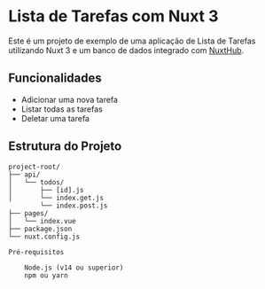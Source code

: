 # Lista de Tarefas com Nuxt 3

Este é um projeto de exemplo de uma aplicação de Lista de Tarefas utilizando Nuxt 3 e um banco de dados integrado com [NuxtHub](https://hub.nuxt.com/).

## Funcionalidades

- Adicionar uma nova tarefa
- Listar todas as tarefas
- Deletar uma tarefa

## Estrutura do Projeto

```plaintext
project-root/
├── api/
│   └── todos/
│       ├── [id].js
│       └── index.get.js
        └── index.post.js
├── pages/
│   └── index.vue
├── package.json
└── nuxt.config.js

Pré-requisitos

    Node.js (v14 ou superior)
    npm ou yarn